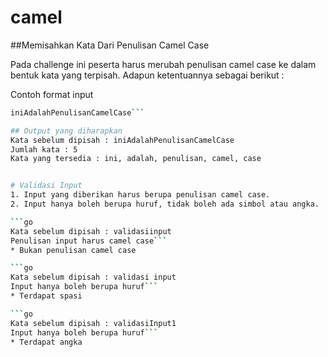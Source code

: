 # camel

##Memisahkan Kata Dari Penulisan Camel Case

Pada challenge ini peserta harus merubah penulisan camel case ke dalam bentuk kata yang
terpisah. Adapun ketentuannya sebagai berikut :

Contoh format input
```bash
iniAdalahPenulisanCamelCase```

## Output yang diharapkan
Kata sebelum dipisah : iniAdalahPenulisanCamelCase
Jumlah kata : 5
Kata yang tersedia : ini, adalah, penulisan, camel, case


# Validasi Input
1. Input yang diberikan harus berupa penulisan camel case.
2. Input hanya boleh berupa huruf, tidak boleh ada simbol atau angka.

```go
Kata sebelum dipisah : validasiinput
Penulisan input harus camel case```
* Bukan penulisan camel case

```go
Kata sebelum dipisah : validasi input
Input hanya boleh berupa huruf```
* Terdapat spasi

```go
Kata sebelum dipisah : validasiInput1
Input hanya boleh berupa huruf```
* Terdapat angka
